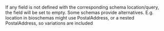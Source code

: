 If any field is not defined with the corresponding schema location/query, the field will be set to empty. Some schemas provide alternatives. E.g. location in bioschemas might use PostalAddress, or a nested PostalAddress, so variations are included